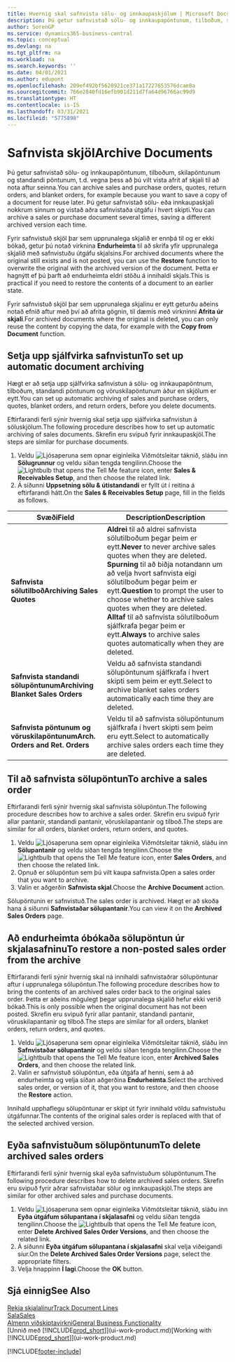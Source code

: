 ```yaml
---
title: Hvernig skal safnvista sölu- og innkaupaskjölum | Microsoft Docs
description: Þú getur safnvistað sölu- og innkaupapöntunum, tilboðum, skilapöntunum og standandi pöntunum og þú getur notað skráða skjalið til að endurskapa skjalið sem það var safnvistað frá.
author: SorenGP
ms.service: dynamics365-business-central
ms.topic: conceptual
ms.devlang: na
ms.tgt_pltfrm: na
ms.workload: na
ms.search.keywords: ''
ms.date: 04/01/2021
ms.author: edupont
ms.openlocfilehash: 209ef492bf5620921ce371a17227653576dcae8a
ms.sourcegitcommit: 766e2840fd16efb901d211d7fa64d96766ac99d9
ms.translationtype: HT
ms.contentlocale: is-IS
ms.lasthandoff: 03/31/2021
ms.locfileid: "5775898"
---
```

# <a name="archive-documents"></a><span data-ttu-id="d5c5e-103">Safnvista skjöl</span><span class="sxs-lookup"><span data-stu-id="d5c5e-103">Archive Documents</span></span>
<span data-ttu-id="d5c5e-104">Þú getur safnvistað sölu- og innkaupapöntunum, tilboðum, skilapöntunum og standandi pöntunum, t.d. vegna þess að þú vilt vista afrit af skjali til að nota aftur seinna.</span><span class="sxs-lookup"><span data-stu-id="d5c5e-104">You can archive sales and purchase orders, quotes, return orders, and blanket orders, for example because you want to save a copy of a document for reuse later.</span></span> <span data-ttu-id="d5c5e-105">Þú getur safnvistað sölu- eða innkaupaskjali nokkrum sinnum og vistað aðra safnvistaða útgáfu í hvert skipti.</span><span class="sxs-lookup"><span data-stu-id="d5c5e-105">You can archive a sales or purchase document several times, saving a different archived version each time.</span></span>

<span data-ttu-id="d5c5e-106">Fyrir safnvistuð skjöl þar sem upprunalega skjalið er ennþá til og er ekki bókað, getur þú notað virknina **Endurheimta** til að skrifa yfir upprunalega skjalið með safnvistuðu útgáfu skjalsins.</span><span class="sxs-lookup"><span data-stu-id="d5c5e-106">For archived documents where the original still exists and is not posted, you can use the **Restore** function to overwrite the original with the archived version of the document.</span></span> <span data-ttu-id="d5c5e-107">Þetta er hagnýtt ef þú þarft að endurheimta eldri stöðu á innihaldi skjals.</span><span class="sxs-lookup"><span data-stu-id="d5c5e-107">This is practical if you need to restore the contents of a document to an earlier state.</span></span>

<span data-ttu-id="d5c5e-108">Fyrir safnvistuð skjöl þar sem upprunalega skjalinu er eytt geturðu aðeins notað efnið aftur með því að afrita gögnin, til dæmis með virkninni **Afrita úr skjali**.</span><span class="sxs-lookup"><span data-stu-id="d5c5e-108">For archived documents where the original is deleted, you can only reuse the content by copying the data, for example with the **Copy from Document** function.</span></span>   

## <a name="to-set-up-automatic-document-archiving"></a><span data-ttu-id="d5c5e-109">Setja upp sjálfvirka safnvistun</span><span class="sxs-lookup"><span data-stu-id="d5c5e-109">To set up automatic document archiving</span></span>  
<span data-ttu-id="d5c5e-110">Hægt er að setja upp sjálfvirka safnvistun á sölu- og innkaupapöntnum, tilboðum, standandi pöntunum og vöruskilapöntunum áður en skjölum er eytt.</span><span class="sxs-lookup"><span data-stu-id="d5c5e-110">You can set up automatic archiving of sales and purchase orders, quotes, blanket orders, and return orders, before you delete documents.</span></span>

<span data-ttu-id="d5c5e-111">Eftirfarandi ferli sýnir hvernig skal setja upp sjálfvirka safnvistun á söluskjölum.</span><span class="sxs-lookup"><span data-stu-id="d5c5e-111">The following procedure describes how to set up automatic archiving of sales documents.</span></span> <span data-ttu-id="d5c5e-112">Skrefin eru svipuð fyrir innkaupaskjöl.</span><span class="sxs-lookup"><span data-stu-id="d5c5e-112">The steps are similar for purchase documents.</span></span>
1.  <span data-ttu-id="d5c5e-113">Veldu ![Ljósaperuna sem opnar eiginleika Viðmótsleitar](media/ui-search/search_small.png "Segðu mér hvað þú vilt gera") táknið, sláðu inn **Sölugrunnur** og veldu síðan tengda tengilinn.</span><span class="sxs-lookup"><span data-stu-id="d5c5e-113">Choose the ![Lightbulb that opens the Tell Me feature](media/ui-search/search_small.png "Tell me what you want to do") icon, enter **Sales & Receivables Setup**, and then choose the related link.</span></span>
2. <span data-ttu-id="d5c5e-114">Á síðunni **Uppsetning sölu & útistandandi** er fyllt út í reitina á eftirfarandi hátt.</span><span class="sxs-lookup"><span data-stu-id="d5c5e-114">On the **Sales & Receivables Setup** page, fill in the fields as follows.</span></span>

|<span data-ttu-id="d5c5e-115">Svæði</span><span class="sxs-lookup"><span data-stu-id="d5c5e-115">Field</span></span>|<span data-ttu-id="d5c5e-116">Description</span><span class="sxs-lookup"><span data-stu-id="d5c5e-116">Description</span></span>|
|-----|-----------|
|<span data-ttu-id="d5c5e-117">**Safnvista sölutilboð**</span><span class="sxs-lookup"><span data-stu-id="d5c5e-117">**Archiving Sales Quotes**</span></span>|<span data-ttu-id="d5c5e-118">**Aldrei** til að aldrei safnvista sölutilboðum þegar þeim er eytt.</span><span class="sxs-lookup"><span data-stu-id="d5c5e-118">**Never** to never archive sales quotes when they are deleted.</span></span> <span data-ttu-id="d5c5e-119">**Spurning** til að biðja notandann um að velja hvort safnvista eigi sölutilboðum þegar þeim er eytt.</span><span class="sxs-lookup"><span data-stu-id="d5c5e-119">**Question** to prompt the user to choose whether to archive sales quotes when they are deleted.</span></span> <span data-ttu-id="d5c5e-120">**Alltaf** til að safnvista sölutilboðum sjálfkrafa þegar þeim er eytt.</span><span class="sxs-lookup"><span data-stu-id="d5c5e-120">**Always** to archive sales quotes automatically when they are deleted.</span></span>|
|<span data-ttu-id="d5c5e-121">**Safnvista standandi sölupöntunum**</span><span class="sxs-lookup"><span data-stu-id="d5c5e-121">**Archiving Blanket Sales Orders**</span></span>|<span data-ttu-id="d5c5e-122">Veldu að safnvista standandi sölupöntunum sjálfkrafa í hvert skipti sem þeim er eytt.</span><span class="sxs-lookup"><span data-stu-id="d5c5e-122">Select to archive blanket sales orders automatically each time they are deleted.</span></span>|
|<span data-ttu-id="d5c5e-123">**Safnvista pöntunum og vöruskilapöntunum**</span><span class="sxs-lookup"><span data-stu-id="d5c5e-123">**Arch. Orders and Ret. Orders**</span></span>|<span data-ttu-id="d5c5e-124">Veldu til að safnvista sölupöntunum sjálfkrafa í hvert skipti sem þeim eru eytt.</span><span class="sxs-lookup"><span data-stu-id="d5c5e-124">Select to automatically archive sales orders each time they are deleted.</span></span>|

## <a name="to-archive-a-sales-order"></a><span data-ttu-id="d5c5e-125">Til að safnvista sölupöntun</span><span class="sxs-lookup"><span data-stu-id="d5c5e-125">To archive a sales order</span></span>
<span data-ttu-id="d5c5e-126">Eftirfarandi ferli sýnir hvernig skal safnvista sölupöntun.</span><span class="sxs-lookup"><span data-stu-id="d5c5e-126">The following procedure describes how to archive a sales order.</span></span> <span data-ttu-id="d5c5e-127">Skrefin eru svipuð fyrir allar pantanir, standandi pantanir, vöruskilapantanir og tilboð.</span><span class="sxs-lookup"><span data-stu-id="d5c5e-127">The steps are similar for all orders, blanket orders, return orders, and quotes.</span></span>

1.  <span data-ttu-id="d5c5e-128">Veldu ![Ljósaperuna sem opnar eiginleika Viðmótsleitar](media/ui-search/search_small.png "Segðu mér hvað þú vilt gera") táknið, sláðu inn **Sölupantanir** og veldu síðan tengda tengilinn.</span><span class="sxs-lookup"><span data-stu-id="d5c5e-128">Choose the ![Lightbulb that opens the Tell Me feature](media/ui-search/search_small.png "Tell me what you want to do") icon, enter **Sales Orders**, and then choose the related link.</span></span>  
2.  <span data-ttu-id="d5c5e-129">Opnuð er sölupöntun sem þú vilt kaupa safnvista.</span><span class="sxs-lookup"><span data-stu-id="d5c5e-129">Open a sales order that you want to archive.</span></span>  
3.  <span data-ttu-id="d5c5e-130">Valin er aðgerðin **Safnvista skjal**.</span><span class="sxs-lookup"><span data-stu-id="d5c5e-130">Choose the **Archive Document** action.</span></span>

<span data-ttu-id="d5c5e-131">Sölupöntunin er safnvistuð.</span><span class="sxs-lookup"><span data-stu-id="d5c5e-131">The sales order is archived.</span></span> <span data-ttu-id="d5c5e-132">Hægt er að skoða hana á síðunni **Safnvistaðar sölupantanir**.</span><span class="sxs-lookup"><span data-stu-id="d5c5e-132">You can view it on the **Archived Sales Orders** page.</span></span>

## <a name="to-restore-a-non-posted-sales-order-from-the-archive"></a><span data-ttu-id="d5c5e-133">Að endurheimta óbókaða sölupöntun úr skjalasafninu</span><span class="sxs-lookup"><span data-stu-id="d5c5e-133">To restore a non-posted sales order from the archive</span></span>
<span data-ttu-id="d5c5e-134">Eftirfarandi ferli sýnir hvernig skal ná innihaldi safnvistaðrar sölupöntunar aftur í upprunalega sölupöntun.</span><span class="sxs-lookup"><span data-stu-id="d5c5e-134">The following procedure describes how to bring the contents of an archived sales order back to the original sales order.</span></span> <span data-ttu-id="d5c5e-135">Þetta er aðeins mögulegt þegar upprunalega skjalið hefur ekki verið bókað.</span><span class="sxs-lookup"><span data-stu-id="d5c5e-135">This is only possible when the original document has not been posted.</span></span> <span data-ttu-id="d5c5e-136">Skrefin eru svipuð fyrir allar pantanir, standandi pantanir, vöruskilapantanir og tilboð.</span><span class="sxs-lookup"><span data-stu-id="d5c5e-136">The steps are similar for all orders, blanket orders, return orders, and quotes.</span></span>

1. <span data-ttu-id="d5c5e-137">Veldu ![Ljósaperuna sem opnar eiginleika Viðmótsleitar](media/ui-search/search_small.png "Segðu mér hvað þú vilt gera") táknið, sláðu inn **Safnvistaðar sölupantanir** og veldu síðan tengda tengilinn.</span><span class="sxs-lookup"><span data-stu-id="d5c5e-137">Choose the ![Lightbulb that opens the Tell Me feature](media/ui-search/search_small.png "Tell me what you want to do") icon, enter **Archived Sales Orders**, and then choose the related link.</span></span>
2. <span data-ttu-id="d5c5e-138">Valin er safnvistuð sölupöntun, eða útgáfa af henni, sem á að endurheimta og velja síðan aðgerðina **Endurheimta**.</span><span class="sxs-lookup"><span data-stu-id="d5c5e-138">Select the archived sales order, or version of it, that you want to restore, and then choose the **Restore** action.</span></span>  

<span data-ttu-id="d5c5e-139">Innihald upphaflegu sölupöntunar er skipt út fyrir innihald völdu safnvistuðu útgáfunnar.</span><span class="sxs-lookup"><span data-stu-id="d5c5e-139">The contents of the original sales order is replaced with that of the selected archived version.</span></span>

## <a name="to-delete-archived-sales-orders"></a><span data-ttu-id="d5c5e-140">Eyða safnvistuðum sölupöntunum</span><span class="sxs-lookup"><span data-stu-id="d5c5e-140">To delete archived sales orders</span></span>
<span data-ttu-id="d5c5e-141">Eftirfarandi ferli sýnir hvernig skal eyða safnvistuðum sölupöntunum.</span><span class="sxs-lookup"><span data-stu-id="d5c5e-141">The following procedure describes how to delete archived sales orders.</span></span> <span data-ttu-id="d5c5e-142">Skrefin eru svipuð fyrir aðrar safnvistaðar sölur og innkaupaskjöl.</span><span class="sxs-lookup"><span data-stu-id="d5c5e-142">The steps are similar for other archived sales and purchase documents.</span></span>

1.  <span data-ttu-id="d5c5e-143">Veldu ![Ljósaperuna sem opnar eiginleika Viðmótsleitar](media/ui-search/search_small.png "Segðu mér hvað þú vilt gera") táknið, sláðu inn **Eyða útgáfum sölupantana í skjalasafni** og veldu síðan tengda tengilinn.</span><span class="sxs-lookup"><span data-stu-id="d5c5e-143">Choose the ![Lightbulb that opens the Tell Me feature](media/ui-search/search_small.png "Tell me what you want to do") icon, enter **Delete Archived Sales Order Versions**, and then choose the related link.</span></span>  
2.  <span data-ttu-id="d5c5e-144">Á síðunni **Eyða útgáfum sölupantana í skjalasafni** skal velja viðeigandi síur.</span><span class="sxs-lookup"><span data-stu-id="d5c5e-144">On the **Delete Archived Sales Order Versions** page, select the appropriate filters.</span></span>  
3.  <span data-ttu-id="d5c5e-145">Velja hnappinn **Í lagi**.</span><span class="sxs-lookup"><span data-stu-id="d5c5e-145">Choose the **OK** button.</span></span>

## <a name="see-also"></a><span data-ttu-id="d5c5e-146">Sjá einnig</span><span class="sxs-lookup"><span data-stu-id="d5c5e-146">See Also</span></span>
[<span data-ttu-id="d5c5e-147">Rekja skjalalínur</span><span class="sxs-lookup"><span data-stu-id="d5c5e-147">Track Document Lines</span></span>](across-how-to-track-document-lines.md)  
[<span data-ttu-id="d5c5e-148">Sala</span><span class="sxs-lookup"><span data-stu-id="d5c5e-148">Sales</span></span>](sales-manage-sales.md)  
[<span data-ttu-id="d5c5e-149">Almenn viðskiptavirkni</span><span class="sxs-lookup"><span data-stu-id="d5c5e-149">General Business Functionality</span></span>](ui-across-business-areas.md)  
<span data-ttu-id="d5c5e-150">[Unnið með [!INCLUDE[prod_short](includes/prod_short.md)]](ui-work-product.md)</span><span class="sxs-lookup"><span data-stu-id="d5c5e-150">[Working with [!INCLUDE[prod_short](includes/prod_short.md)]](ui-work-product.md)</span></span>


[!INCLUDE[footer-include](includes/footer-banner.md)]